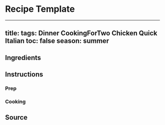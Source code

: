 # Recipe Template

---
title: 
tags: Dinner CookingForTwo Chicken Quick Italian
toc: false
season: summer
---

## Ingredients

## Instructions

### Prep

### Cooking

## Source